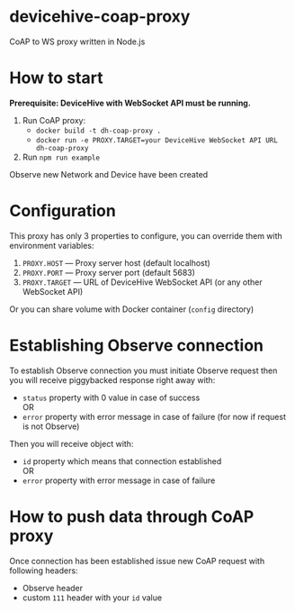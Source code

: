 # devicehive-coap-proxy
CoAP to WS proxy written in Node.js

# How to start
**Prerequisite: DeviceHive with WebSocket API must be running.**

1. Run CoAP proxy:
    - `docker build -t dh-coap-proxy .`
    - `docker run -e PROXY.TARGET=your DeviceHive WebSocket API URL dh-coap-proxy`
2. Run `npm run example`

Observe new Network and Device have been created

# Configuration
This proxy has only 3 properties to configure, you can override them with environment variables:
1. `PROXY.HOST` — Proxy server host (default localhost)
2. `PROXY.PORT` — Proxy server port (default 5683)
3. `PROXY.TARGET` — URL of DeviceHive WebSocket API (or any other WebSocket API)

Or you can share volume with Docker container (`config` directory)

# Establishing Observe connection
To establish Observe connection you must initiate Observe request then you will receive piggybacked response right away with:
- `status` property with 0 value in case of success
<br /> OR
- `error` property with error message in case of failure (for now if request is not Observe)

Then you will receive object with:
- `id` property which means that connection established
<br /> OR
- `error` property with error message in case of failure

# How to push data through CoAP proxy
Once connection has been established issue new CoAP request with following headers:
- Observe header
- custom `111` header with your `id` value